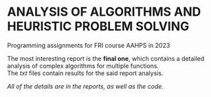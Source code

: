 # ANALYSIS OF ALGORITHMS AND HEURISTIC PROBLEM SOLVING

Programming assignments for FRI course AAHPS in 2023 

The most interesting report is the **final one**, which contains a detailed analysis of complex algorithms for multiple functions.
<br>The *txt* files contain results for the said report analysis.

*All of the details are in the reports, as well as the code.*

